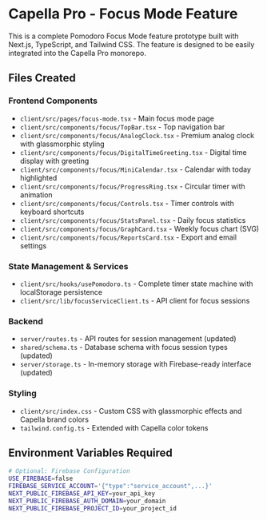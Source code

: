 # Capella Pro - Focus Mode Feature

This is a complete Pomodoro Focus Mode feature prototype built with Next.js, TypeScript, and Tailwind CSS. The feature is designed to be easily integrated into the Capella Pro monorepo.

## Files Created

### Frontend Components
- `client/src/pages/focus-mode.tsx` - Main focus mode page
- `client/src/components/focus/TopBar.tsx` - Top navigation bar
- `client/src/components/focus/AnalogClock.tsx` - Premium analog clock with glassmorphic styling
- `client/src/components/focus/DigitalTimeGreeting.tsx` - Digital time display with greeting
- `client/src/components/focus/MiniCalendar.tsx` - Calendar with today highlighted
- `client/src/components/focus/ProgressRing.tsx` - Circular timer with animation
- `client/src/components/focus/Controls.tsx` - Timer controls with keyboard shortcuts
- `client/src/components/focus/StatsPanel.tsx` - Daily focus statistics
- `client/src/components/focus/GraphCard.tsx` - Weekly focus chart (SVG)
- `client/src/components/focus/ReportsCard.tsx` - Export and email settings

### State Management & Services
- `client/src/hooks/usePomodoro.ts` - Complete timer state machine with localStorage persistence
- `client/src/lib/focusServiceClient.ts` - API client for focus sessions

### Backend
- `server/routes.ts` - API routes for session management (updated)
- `shared/schema.ts` - Database schema with focus session types (updated)
- `server/storage.ts` - In-memory storage with Firebase-ready interface (updated)

### Styling
- `client/src/index.css` - Custom CSS with glassmorphic effects and Capella brand colors
- `tailwind.config.ts` - Extended with Capella color tokens

## Environment Variables Required

```bash
# Optional: Firebase Configuration
USE_FIREBASE=false
FIREBASE_SERVICE_ACCOUNT='{"type":"service_account",...}'
NEXT_PUBLIC_FIREBASE_API_KEY=your_api_key
NEXT_PUBLIC_FIREBASE_AUTH_DOMAIN=your_domain
NEXT_PUBLIC_FIREBASE_PROJECT_ID=your_project_id
